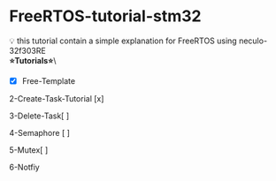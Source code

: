 # FreeRTOS-tutorial-stm32
 💡 this tutorial contain a simple explanation for FreeRTOS using neculo-32f303RE\
 **⭐️Tutorials⭐️**\
- [x] Free-Template 

2-Create-Task-Tutorial [x]

3-Delete-Task[ ]

4-Semaphore [ ]

5-Mutex[ ]

6-Notfiy

